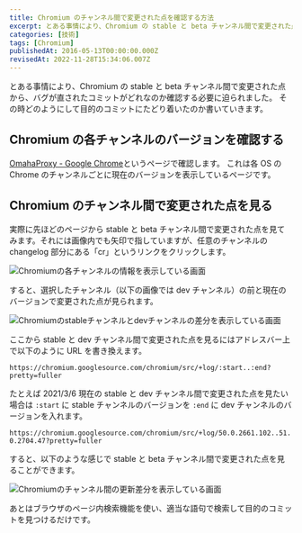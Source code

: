 ```yaml
---
title: Chromium のチャンネル間で変更された点を確認する方法
excerpt: とある事情により、Chromium の stable と beta チャンネル間で変更された点から、バグが直されたコミットがどれなのか確認する必要に迫られました。
categories: [技術]
tags: [Chromium]
publishedAt: 2016-05-13T00:00:00.000Z
revisedAt: 2022-11-28T15:34:06.007Z
---
```


とある事情により、Chromium の stable と beta チャンネル間で変更された点から、バグが直されたコミットがどれなのか確認する必要に迫られました。
その時どのようにして目的のコミットにたどり着いたのか書いていきます。

## Chromium の各チャンネルのバージョンを確認する

[OmahaProxy - Google Chrome](https://omahaproxy.appspot.com/)というページで確認します。
これは各 OS の Chrome のチャンネルごとに現在のバージョンを表示しているページです。

## Chromium のチャンネル間で変更された点を見る

実際に先ほどのページから stable と beta チャンネル間で変更された点を見てみます。それには画像内でも矢印で指していますが、任意のチャンネルの changelog 部分にある「cr」というリンクをクリックします。

![Chromiumの各チャンネルの情報を表示している画面](https://blog-assets.kubosho.com/chrome_version.png)

すると、選択したチャンネル（以下の画像では dev チャンネル）の前と現在のバージョンで変更された点が見られます。

![Chromiumのstableチャンネルとdevチャンネルの差分を表示している画面](https://blog-assets.kubosho.com/chrome_stable_dev.png)

ここから stable と dev チャンネル間で変更された点を見るにはアドレスバー上で以下のように URL を書き換えます。

`https://chromium.googlesource.com/chromium/src/+log/:start..:end?pretty=fuller`

たとえば 2021/3/6 現在の stable と dev チャンネル間で変更された点を見たい場合は `:start` に stable チャンネルのバージョンを `:end` に dev チャンネルのバージョンを入れます。

`https://chromium.googlesource.com/chromium/src/+log/50.0.2661.102..51.0.2704.47?pretty=fuller`

すると、以下のような感じで stable と beta チャンネル間で変更された点を見ることができます。

![Chromiumのチャンネル間の更新差分を表示している画面](https://blog-assets.kubosho.com/chrome_diff.png)

あとはブラウザのページ内検索機能を使い、適当な語句で検索して目的のコミットを見つけるだけです。

